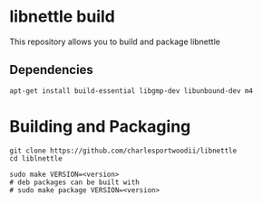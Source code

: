 # libnettle build

This repository allows you to build and package libnettle

## Dependencies

```
apt-get install build-essential libgmp-dev libunbound-dev m4
```

# Building and Packaging
```
git clone https://github.com/charlesportwoodii/libnettle
cd liblnettle

sudo make VERSION=<version>
# deb packages can be built with
# sudo make package VERSION=<version>
```
